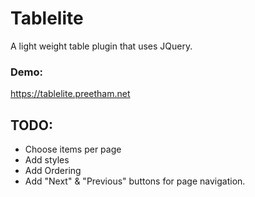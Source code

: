 # Tablelite
A light weight table plugin that uses JQuery.

### Demo:
https://tablelite.preetham.net


## TODO:
* Choose items per page
* Add styles
* Add Ordering
* Add "Next" & "Previous" buttons for page navigation.
